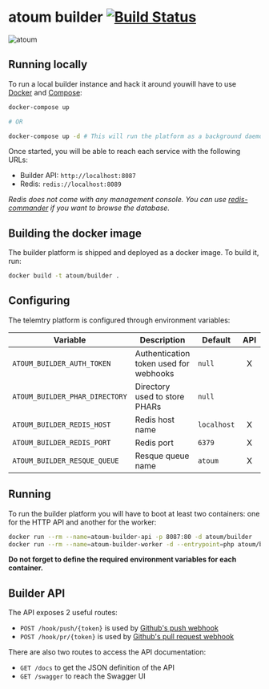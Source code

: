 # atoum builder [![Build Status](https://travis-ci.org/atoum/builder.svg?branch=master)](https://travis-ci.org/atoum/builder)

![atoum](http://downloads.atoum.org/images/logo.png)

## Running locally

To run a local builder instance and hack it around youwill have to use [Docker](https://www.docker.com/) and 
[Compose](https://docs.docker.com/compose/):

```sh
docker-compose up

# OR

docker-compose up -d # This will run the platform as a background daemon
```

Once started, you will be able to reach each service with the following URLs:

* Builder API: `http://localhost:8087`
* Redis:  `redis://localhost:8089`

_Redis does not come with any management console. You can use 
[redis-commander](https://www.npmjs.com/package/redis-commander) if you want to browse the database._

## Building the docker image

The builder platform is shipped and deployed as a docker image. To build it, run:

```sh
docker build -t atoum/builder .
```

## Configuring 

The telemtry platform is configured through environment variables:

| Variable                          | Description                            | Default     | API | Worker |
|-----------------------------------|----------------------------------------|-------------|:---:|:------:|
| `ATOUM_BUILDER_AUTH_TOKEN`        | Authentication token used for webhooks | `null`      | X   |        |
| `ATOUM_BUILDER_PHAR_DIRECTORY`    | Directory used to store PHARs          | `null`      |     | X      |
| `ATOUM_BUILDER_REDIS_HOST`        | Redis host name                        | `localhost` | X   | X      |
| `ATOUM_BUILDER_REDIS_PORT`        | Redis port                             | `6379`      | X   | X      |
| `ATOUM_BUILDER_RESQUE_QUEUE`      | Resque queue name                      | `atoum`     | X   | X      |

## Running

To run the builder platform you will have to boot at least two containers: one for the HTTP API and another for the 
worker:

```sh
docker run --rm --name=atoum-builder-api -p 8087:80 -d atoum/builder
docker run --rm --name=atoum-builder-worker -d --entrypoint=php atoum/builder /app/bin/worker.php
```

**Do not forget to define the required environment variables for each container.**

## Builder API

The API exposes 2 useful routes:

* `POST /hook/push/{token}` is used by [Github's push webhook](https://developer.github.com/v3/activity/events/types/#pushevent)
* `POST /hook/pr/{token}` is used by [Github's pull request webhook](https://developer.github.com/v3/activity/events/types/#pullrequestevent)

There are also two routes to access the API documentation:

* `GET /docs` to get the JSON definition of the API
* `GET /swagger` to reach the Swagger UI
